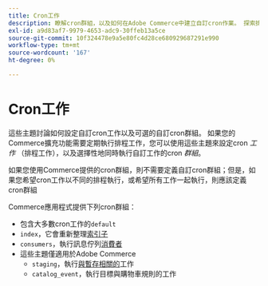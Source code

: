 ```yaml
---
title: Cron工作
description: 瞭解cron群組，以及如何在Adobe Commerce中建立自訂cron作業。 探索排程工作設定和cron群組設定。
exl-id: a9d83af7-9979-4653-adc9-30ffeb13a5ce
source-git-commit: 10f324478e9a5e80fc4d28ce680929687291e990
workflow-type: tm+mt
source-wordcount: '167'
ht-degree: 0%

---
```


# Cron工作

這些主題討論如何設定自訂cron工作以及可選的自訂cron群組。 如果您的Commerce擴充功能需要定期執行排程工作，您可以使用這些主題來設定cron _工作_ （排程工作），以及選擇性地同時執行自訂工作的cron _群組_。

如果您使用Commerce提供的cron群組，則不需要定義自訂cron群組；但是，如果您希望cron工作以不同的排程執行，或希望所有工作一起執行，則應該定義cron群組

Commerce應用程式提供下列cron群組：

- 包含大多數cron工作的`default`
- `index`，它會重新整理[索引子](../cli/manage-indexers.md)
- `consumers`，執行訊息佇列[消費者](../cli/start-message-queues.md)
- 這些主題僅適用於Adobe Commerce
   - `staging`，執行[與暫存相關的](https://experienceleague.adobe.com/zh-hant/docs/commerce-admin/content-design/staging/content-staging)工作
   - `catalog_event`，執行目標與購物車規則的工作
